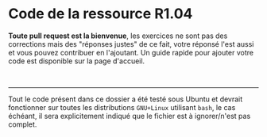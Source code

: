 # Code de la ressource R1.04

**Toute pull request est la bienvenue**, les exercices ne sont pas des corrections mais des "réponses justes" de ce fait, votre réponsé l'est aussi et vous pouvez contribuer en l'ajoutant. Un guide rapide pour ajouter votre code est disponible sur la page d'accueil.

<br/>

---

Tout le code présent dans ce dossier a été testé sous Ubuntu et devrait fonctionner sur toutes les distributions `GNU+Linux` utilisant `bash`, le cas échéant, il sera explicitement indiqué que le fichier est à ignorer/n'est pas complet.